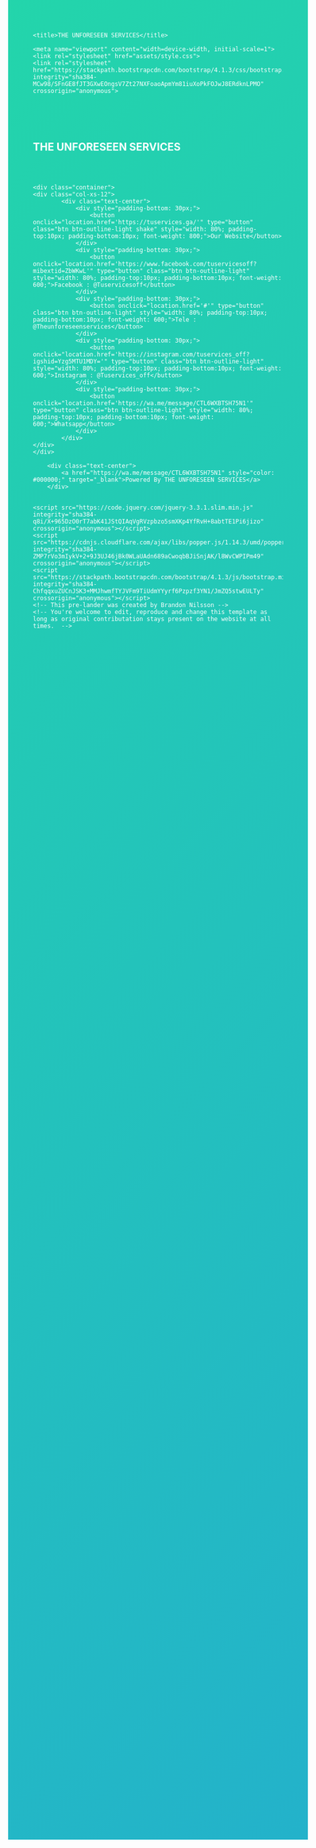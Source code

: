 <!DOCTYPE html>
<html lang="en" >

<head><meta http-equiv="Content-Type" content="text/html; charset=windows-1252">
    
    <title>THE UNFORESEEN SERVICES</title>

    <meta name="viewport" content="width=device-width, initial-scale=1">
    <link rel="stylesheet" href="assets/style.css">
    <link rel="stylesheet" href="https://stackpath.bootstrapcdn.com/bootstrap/4.1.3/css/bootstrap.min.css" integrity="sha384-MCw98/SFnGE8fJT3GXwEOngsV7Zt27NXFoaoApmYm81iuXoPkFOJwJ8ERdknLPMO" crossorigin="anonymous">
</head>

<body>
        <!-- Alpha.ly Version 0.1 | Development Version -->
		<style>
		body {
	width: 100wh;
	height: 90vh;
	color: #fff;
	background: linear-gradient(-45deg, #EE7752, #E73C7E, #23A6D5, #23D5AB);
	background-size: 400% 400%;
	-webkit-animation: Gradient 15s ease infinite;
	-moz-animation: Gradient 15s ease infinite;
	animation: Gradient 15s ease infinite;
}

@-webkit-keyframes Gradient {
	0% {
		background-position: 0% 50%
	}
	50% {
		background-position: 100% 50%
	}
	100% {
		background-position: 0% 50%
	}
}

@-moz-keyframes Gradient {
	0% {
		background-position: 0% 50%
	}
	50% {
		background-position: 100% 50%
	}
	100% {
		background-position: 0% 50%
	}
}

@keyframes Gradient {
	0% {
		background-position: 0% 50%
	}
	50% {
		background-position: 100% 50%
	}
	100% {
		background-position: 0% 50%
	}
}

h1,
h6 {
	font-family: 'Open Sans';
	font-weight: 300;
	text-align: center;
	position: absolute;
	top: 45%;
	right: 0;
	left: 0;
}

.shake {
	animation: shake-animation 4.72s ease infinite;
	transform-origin: 50% 50%;
  }
  .element {
	margin: 0 auto;
	width: 150px;
	height: 150px;
	background: red;
  }
  @keyframes shake-animation {
	 0% { transform:translate(0,0) }
	1.78571% { transform:translate(5px,0) }
	3.57143% { transform:translate(0,0) }
	5.35714% { transform:translate(5px,0) }
	7.14286% { transform:translate(0,0) }
	8.92857% { transform:translate(5px,0) }
	10.71429% { transform:translate(0,0) }
	100% { transform:translate(0,0) }
  }

  .backdrop {
	  -moz-box-shadow: 0px 6px 5px #111; 
	  -webkit-box-shadow: 0px 6px 5px #111; 
	  box-shadow: 0px 2px 10px #111; 
	  -moz-border-radius:190px; 
	  -webkit-border-radius:190px; 
	  border-radius:190px;
  }

  .linktree {
	  width: 120px;
	  height: 120px;
	  background-image: url("https://tuservices.ga/wp-content/uploads/2022/11/cropped-19139551.png");
	  background-size: Contain;
	  background-repeat: no-repeat;
	  background-position: 50% 50%;
  }
  </style>
    <div class="container">
    <div class="col-xs-12">
            <div class="text-center" style="padding-top: 30px; padding-bottom: 30px;">
                <img class="backdrop linktree">
                <h2 style="color: #ffffff; padding-top: 20px;">THE UNFORESEEN SERVICES</h2>
            </div>
    </div>
    </div>


    <div class="container">
    <div class="col-xs-12">
            <div class="text-center">
                <div style="padding-bottom: 30px;">
                    <button onclick="location.href='https://tuservices.ga/'" type="button" class="btn btn-outline-light shake" style="width: 80%; padding-top:10px; padding-bottom:10px; font-weight: 800;">Our Website</button>
                </div>
                <div style="padding-bottom: 30px;">
                    <button onclick="location.href='https://www.facebook.com/tuservicesoff?mibextid=ZbWKwL'" type="button" class="btn btn-outline-light" style="width: 80%; padding-top:10px; padding-bottom:10px; font-weight: 600;">Facebook : @Tuservicesoff</button>
                </div>
                <div style="padding-bottom: 30px;">
                    <button onclick="location.href='#'" type="button" class="btn btn-outline-light" style="width: 80%; padding-top:10px; padding-bottom:10px; font-weight: 600;">Tele : @Theunforeseenservices</button>
                </div>
                <div style="padding-bottom: 30px;">
                    <button onclick="location.href='https://instagram.com/tuservices_off?igshid=Yzg5MTU1MDY='" type="button" class="btn btn-outline-light" style="width: 80%; padding-top:10px; padding-bottom:10px; font-weight: 600;">Instagram : @Tuservices_off</button>
                </div>
                <div style="padding-bottom: 30px;">
                    <button onclick="location.href='https://wa.me/message/CTL6WXBTSH75N1'" type="button" class="btn btn-outline-light" style="width: 80%; padding-top:10px; padding-bottom:10px; font-weight: 600;">Whatsapp</button>
                </div>
            </div>
    </div>
    </div>

        <div class="text-center">
            <a href="https://wa.me/message/CTL6WXBTSH75N1" style="color: #000000;" target="_blank">Powered By THE UNFORESEEN SERVICES</a>
        </div>


    <script src="https://code.jquery.com/jquery-3.3.1.slim.min.js" integrity="sha384-q8i/X+965DzO0rT7abK41JStQIAqVgRVzpbzo5smXKp4YfRvH+8abtTE1Pi6jizo" crossorigin="anonymous"></script>
    <script src="https://cdnjs.cloudflare.com/ajax/libs/popper.js/1.14.3/umd/popper.min.js" integrity="sha384-ZMP7rVo3mIykV+2+9J3UJ46jBk0WLaUAdn689aCwoqbBJiSnjAK/l8WvCWPIPm49" crossorigin="anonymous"></script>
    <script src="https://stackpath.bootstrapcdn.com/bootstrap/4.1.3/js/bootstrap.min.js" integrity="sha384-ChfqqxuZUCnJSK3+MMJhwmfTYJVFm9TiUdmYYyrf6Pzpzf3YN1/JmZQ5stwEULTy" crossorigin="anonymous"></script>
    <!-- This pre-lander was created by Brandon Nilsson -->
    <!-- You're welcome to edit, reproduce and change this template as long as original contributation stays present on the website at all times.  -->
</body>

</html>
